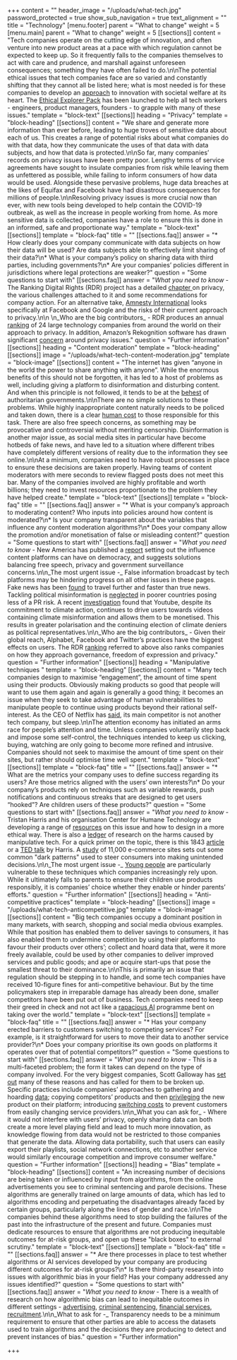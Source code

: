 +++
content = ""
header_image = "/uploads/what-tech.jpg"
password_protected = true
show_sub_navigation = true
text_alignment = ""
title = "Technology"
[menu.footer]
parent = "What to change"
weight = 5
[menu.main]
parent = "What to change"
weight = 5
[[sections]]
content = "Tech companies operate on the cutting edge of innovation, and often venture into new product areas at a pace with which regulation cannot be expected to keep up. So it frequently falls to the companies themselves to act with care and prudence, and marshall against unforeseen consequences; something they have often failed to do.\n\nThe potential ethical issues that tech companies face are so varied and constantly shifting that they cannot all be listed here; what is most needed is for these companies to develop an [approach](https://www.scu.edu/ethics-in-technology-practice/ethical-toolkit/) to innovation with societal welfare at its heart. The [Ethical Explorer Pack](https://ethicalexplorer.org/) has been launched to help all tech workers - engineers, product managers, founders - to grapple with many of these issues."
template = "block-text"
[[sections]]
heading = "Privacy"
template = "block-heading"
[[sections]]
content = "We share and generate more information than ever before, leading to huge troves of sensitive data about each of us. This creates a range of potential risks about what companies do with that data, how they communicate the uses of that data with data subjects, and how that data is protected.\n\nSo far, many companies’ records on privacy issues have been pretty poor. Lengthy terms of service agreements have sought to insulate companies from risk while leaving them as unfettered as possible, while failing to inform consumers of how data would be used. Alongside these pervasive problems, huge data breaches at the likes of Equifax and Facebook have had disastrous consequences for millions of people.\n\nResolving privacy issues is more crucial now than ever, with new tools being developed to help contain the COVID-19 outbreak, as well as the increase in people working from home. As more sensitive data is collected, companies have a role to ensure this is done in an informed, safe and proportionate way."
template = "block-text"
[[sections]]
template = "block-faq"
title = ""
[[sections.faq]]
answer = "* How clearly does your company communicate with data subjects on how their data will be used? Are data subjects able to effectively limit sharing of their data?\n* What is your company’s policy on sharing data with third parties, including governments?\n* Are your companies’ policies different in jurisdictions where legal protections are weaker?"
question = "Some questions to start with"
[[sections.faq]]
answer = "_What you need to know_ - The Ranking Digital Rights (RDR) project has a detailed [chapter ](https://rankingdigitalrights.org/index2019/report/privacy/)on privacy, the various challenges attached to it and some recommendations for company action. For an alternative take, [Amnesty International](https://www.amnesty.org/en/documents/pol30/1404/2019/en/) looks specifically at Facebook and Google and the risks of their current approach to privacy.\n\n  \n_Who are the big contributors_ - RDR produces an annual [ranking](https://rankingdigitalrights.org/index2019/) of 24 large technology companies from around the world on their approach to privacy. In addition, Amazon’s Rekognition software has drawn significant [concern](https://www.aclunc.org/blog/amazon-teams-law-enforcement-deploy-dangerous-new-face-recognition-technology) around privacy issues."
question = "Further information"
[[sections]]
heading = "Content moderation"
template = "block-heading"
[[sections]]
image = "/uploads/what-tech-content-moderation.jpg"
template = "block-image"
[[sections]]
content = "The internet has given “anyone in the world the power to share anything with anyone”. While the enormous benefits of this should not be forgotten, it has led to a host of problems as well, including giving a platform to disinformation and disturbing content. And when this principle is not followed, it tends to be at the [behest](https://www.nytimes.com/2021/05/17/technology/apple-china-censorship-data.html) of authoritarian governments.\n\nThere are no simple solutions to these problems. While highly inappropriate content naturally needs to be policed and taken down, there is a clear [human cost](https://www.rottentomatoes.com/m/the_cleaners) to those responsible for this task. There are also free speech concerns, as something may be provocative and controversial without meriting censorship. Disinformation is another major issue, as social media sites in particular have become hotbeds of fake news, and have led to a situation where different tribes have completely different versions of reality due to the information they see online.\n\nAt a minimum, companies need to have robust processes in place to ensure these decisions are taken properly. Having teams of content moderators with mere seconds to review flagged posts does not meet this bar. Many of the companies involved are highly profitable and worth billions; they need to invest resources proportionate to the problem they have helped create."
template = "block-text"
[[sections]]
template = "block-faq"
title = ""
[[sections.faq]]
answer = "* What is your company’s approach to moderating content? Who inputs into policies around how content is moderated?\n* Is your company transparent about the variables that influence any content moderation algorithms?\n* Does your company allow the promotion and/or monetisation of false or misleading content?"
question = "Some questions to start with"
[[sections.faq]]
answer = "_What you need to know -_ New America has published a [report](https://www.newamerica.org/oti/reports/its-not-just-content-its-business-model/) setting out the influence content platforms can have on democracy, and suggests solutions balancing free speech, privacy and government surveillance concerns.\n\n_The most urgent issue -_ False information broadcast by tech platforms may be hindering progress on all other issues in these pages. Fake news has been [found](http://news.mit.edu/2018/study-twitter-false-news-travels-faster-true-stories-0308) to travel further and faster than true news. Tackling political misinformation is [neglected](https://www.theguardian.com/technology/2021/apr/12/facebook-loophole-state-backed-manipulation) in poorer countries posing less of a PR risk. A recent [investigation](https://secure.avaaz.org/campaign/en/youtube_climate_misinformation/) found that Youtube, despite its commitment to climate action, continues to drive users towards videos containing climate misinformation and allows them to be monetised. This results in greater polarisation and the continuing election of climate deniers as political representatives.\n\n_Who are the big contributors_ - Given their global reach, Alphabet, Facebook and Twitter’s practices have the biggest effects on users. The RDR [ranking](https://rankingdigitalrights.org/index2019/) referred to above also ranks companies on how they approach governance, freedom of expression and privacy."
question = "Further information"
[[sections]]
heading = "Manipulative techniques "
template = "block-heading"
[[sections]]
content = "Many tech companies design to maximise “engagement”, the amount of time spent using their products. Obviously making products so good that people will want to use them again and again is generally a good thing; it becomes an issue when they seek to take advantage of human vulnerabilities to manipulate people to continue using products beyond their rational self-interest. As the CEO of Netflix has [said](https://www.fastcompany.com/40491939/netflix-ceo-reed-hastings-sleep-is-our-competition), its main competitor is not another tech company, but sleep.\n\nThe attention economy has initiated an arms race for people’s attention and time. Unless companies voluntarily step back and impose some self-control, the techniques intended to keep us clicking, buying, watching are only going to become more refined and intrusive. Companies should not seek to maximise the amount of time spent on their sites, but rather should optimise time well spent."
template = "block-text"
[[sections]]
template = "block-faq"
title = ""
[[sections.faq]]
answer = "* What are the metrics your company uses to define success regarding its users? Are those metrics aligned with the users’ own interests?\n* Do your company’s products rely on techniques such as variable rewards, push notifications and continuous streaks that are designed to get users “hooked”? Are children users of these products?"
question = "Some questions to start with"
[[sections.faq]]
answer = "_What you need to know -_ Tristan Harris and his organisation Center for Humane Technology are developing a range of [resources](https://humanetech.com/resources) on this issue and how to design in a more ethical way. There is also a [ledger](https://ledger.humanetech.com/) of research on the harms caused by manipulative tech. For a quick primer on the topic, there is this 1843 [article](https://www.1843magazine.com/features/the-scientists-who-make-apps-addictive) or a [TED talk](https://www.ted.com/talks/tristan_harris_how_a_handful_of_tech_companies_control_billions_of_minds_every_day?language=en) by Harris. A [study](https://arxiv.org/abs/1907.07032) of 11,000 e-commerce sites sets out some common \"dark patterns\" used to steer consumers into making unintended decisions.\n\n_The most urgent issue -_ [Young people](https://www.commonsensemedia.org/technology-addiction) are particularly vulnerable to these techniques which companies increasingly rely upon. While it ultimately falls to parents to ensure their children use products responsibly, it is companies’ choice whether they enable or hinder parents’ efforts."
question = "Further information"
[[sections]]
heading = "Anti-competitive practices"
template = "block-heading"
[[sections]]
image = "/uploads/what-tech-anticompetitive.jpg"
template = "block-image"
[[sections]]
content = "Big tech companies occupy a dominant position in many markets, with search, shopping and social media obvious examples. While that position has enabled them to deliver savings to consumers, it has also enabled them to undermine competition by using their platforms to favour their products over others’; collect and hoard data that, were it more freely available, could be used by other companies to deliver improved services and public goods; and ape or acquire start-ups that pose the smallest threat to their dominance.\n\nThis is primarily an issue that regulation should be stepping in to handle, and some tech companies have received 10-figure fines for anti-competitive behaviour. But by the time policymakers step in irreparable damage has already been done, smaller competitors have been put out of business. Tech companies need to keep their greed in check and not act like a [rapacious AI](https://www.buzzfeednews.com/article/tedchiang/the-real-danger-to-civilization-isnt-ai-its-runaway) programme bent on taking over the world."
template = "block-text"
[[sections]]
template = "block-faq"
title = ""
[[sections.faq]]
answer = "* Has your company erected barriers to customers switching to competing services? For example, is it straightforward for users to move their data to another service provider?\n* Does your company prioritise its own goods on platforms it operates over that of potential competitors?"
question = "Some questions to start with"
[[sections.faq]]
answer = "_What you need to know -_ This is a multi-faceted problem; the form it takes can depend on the type of company involved. For the very biggest companies, Scott Galloway has [set out](https://www.esquire.com/news-politics/a15895746/bust-big-tech-silicon-valley/) many of these reasons and has called for them to be broken up. Specific practices include companies’ approaches to gathering and hoarding [data](https://www.economist.com/briefing/2017/05/06/data-is-giving-rise-to-a-new-economy); copying competitors’ products and then [privileging](https://www.nytimes.com/2019/12/15/technology/amazon-aws-cloud-competition.html) the new product on their platform; introducing [switching costs](https://www.investopedia.com/terms/s/switchingcosts.asp) to prevent customers from easily changing service providers.\n\n_What you can ask for_ - Where it would not interfere with users’ privacy, openly sharing data can both create a more level playing field and lead to much more innovation, as knowledge flowing from data would not be restricted to those companies that generate the data. Allowing data portability, such that users can easily export their playlists, social network connections, etc to another service would similarly encourage competition and improve consumer welfare."
question = "Further information"
[[sections]]
heading = "Bias"
template = "block-heading"
[[sections]]
content = "An increasing number of decisions are being taken or influenced by input from algorithms, from the online advertisements you see to criminal sentencing and parole decisions. These algorithms are generally trained on large amounts of data, which has led to algorithms encoding and perpetuating the disadvantages already faced by certain groups, particularly along the lines of gender and race.\n\nThe companies behind these algorithms need to stop building the failures of the past into the infrastructure of the present and future. Companies must dedicate resources to ensure that algorithms are not producing inequitable outcomes for at-risk groups, and open up these \"black boxes\" to external scrutiny."
template = "block-text"
[[sections]]
template = "block-faq"
title = ""
[[sections.faq]]
answer = "* Are there processes in place to test whether algorithms or AI services developed by your company are producing different outcomes for at-risk groups?\n* Is there third-party research into issues with algorithmic bias in your field? Has your company addressed any issues identified?"
question = "Some questions to start with"
[[sections.faq]]
answer = "_What you need to know -_ There is a wealth of research on how algorithmic bias can lead to inequitable outcomes in different settings - [advertising](https://hbr.org/2019/11/how-targeted-ads-and-dynamic-pricing-can-perpetuate-bias), [criminal sentencing](http://hrlr.law.columbia.edu/hrlr-online/reprogramming-fairness-affirmative-action-in-algorithmic-criminal-sentencing/), [financial services](https://www.brookings.edu/research/reducing-bias-in-ai-based-financial-services/), [recruitment](https://www.weforum.org/agenda/2019/05/ai-assisted-recruitment-is-biased-heres-how-to-beat-it/).\n\n_What to ask for -_ Transparency needs to be a minimum requirement to ensure that other parties are able to access the datasets used to train algorithms and the decisions they are producing to detect and prevent instances of bias."
question = "Further information"

+++
